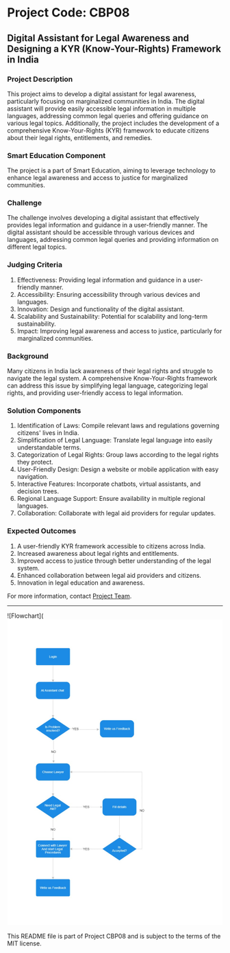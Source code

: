 # Project Code: CBP08

## Digital Assistant for Legal Awareness and Designing a KYR (Know-Your-Rights) Framework in India

### Project Description

This project aims to develop a digital assistant for legal awareness, particularly focusing on marginalized communities in India. The digital assistant will provide easily accessible legal information in multiple languages, addressing common legal queries and offering guidance on various legal topics. Additionally, the project includes the development of a comprehensive Know-Your-Rights (KYR) framework to educate citizens about their legal rights, entitlements, and remedies.

### Smart Education Component

The project is a part of Smart Education, aiming to leverage technology to enhance legal awareness and access to justice for marginalized communities.

### Challenge

The challenge involves developing a digital assistant that effectively provides legal information and guidance in a user-friendly manner. The digital assistant should be accessible through various devices and languages, addressing common legal queries and providing information on different legal topics.

### Judging Criteria

1. Effectiveness: Providing legal information and guidance in a user-friendly manner.
2. Accessibility: Ensuring accessibility through various devices and languages.
3. Innovation: Design and functionality of the digital assistant.
4. Scalability and Sustainability: Potential for scalability and long-term sustainability.
5. Impact: Improving legal awareness and access to justice, particularly for marginalized communities.

### Background

Many citizens in India lack awareness of their legal rights and struggle to navigate the legal system. A comprehensive Know-Your-Rights framework can address this issue by simplifying legal language, categorizing legal rights, and providing user-friendly access to legal information.

### Solution Components

1. Identification of Laws: Compile relevant laws and regulations governing citizens' lives in India.
2. Simplification of Legal Language: Translate legal language into easily understandable terms.
3. Categorization of Legal Rights: Group laws according to the legal rights they protect.
4. User-Friendly Design: Design a website or mobile application with easy navigation.
5. Interactive Features: Incorporate chatbots, virtual assistants, and decision trees.
6. Regional Language Support: Ensure availability in multiple regional languages.
7. Collaboration: Collaborate with legal aid providers for regular updates.

### Expected Outcomes

1. A user-friendly KYR framework accessible to citizens across India.
2. Increased awareness about legal rights and entitlements.
3. Improved access to justice through better understanding of the legal system.
4. Enhanced collaboration between legal aid providers and citizens.
5. Innovation in legal education and awareness.

For more information, contact [Project Team](mailto:projectteam@example.com).

---

![Flowchart](![FlowChart-1](/public/flowchart.jpeg)

This README file is part of Project CBP08 and is subject to the terms of the MIT license.
